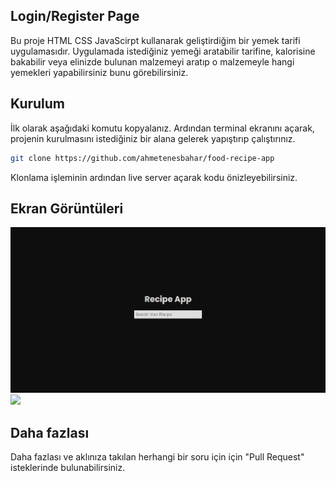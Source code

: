 ## Login/Register Page

Bu proje HTML CSS JavaScirpt kullanarak geliştirdiğim bir yemek tarifi uygulamasıdır. Uygulamada istediğiniz yemeği aratabilir tarifine, kalorisine bakabilir veya elinizde bulunan malzemeyi aratıp o malzemeyle hangi yemekleri yapabilirsiniz bunu görebilirsiniz.

## Kurulum

İlk olarak aşağıdaki komutu kopyalanız. Ardından terminal ekranını açarak, projenin kurulmasını istediğiniz bir alana gelerek yapıştırıp çalıştırınız.

```sh
git clone https://github.com/ahmetenesbahar/food-recipe-app
```

Klonlama işleminin ardından live server açarak kodu önizleyebilirsiniz.

## Ekran Görüntüleri

<div>
<img src="https://github.com/ahmetenesbahar/food-recipe-app/blob/main/assets/screenshots/food-recipe-app-lime.vercel.app_.png">
<img src="https://github.com/ahmetenesbahar/food-recipe-app/blob/main/assets/screenshots/food-recipe-app-lime.vercel.app_%20(1).png">

</div>

## Daha fazlası

Daha fazlası ve aklınıza takılan herhangi bir soru için için "Pull Request" isteklerinde bulunabilirsiniz.

